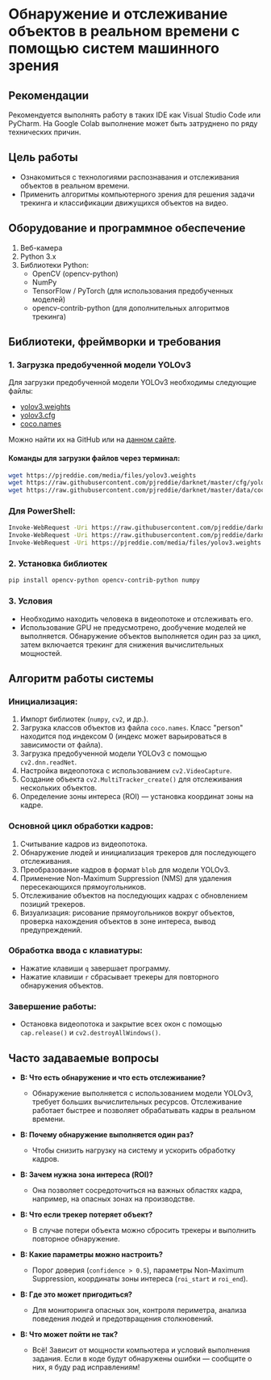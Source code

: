 # Обнаружение и отслеживание объектов в реальном времени с помощью систем машинного зрения

## Рекомендации
Рекомендуется выполнять работу в таких IDE как Visual Studio Code или PyCharm. На Google Colab выполнение может быть затруднено по ряду технических причин.

## Цель работы
- Ознакомиться с технологиями распознавания и отслеживания объектов в реальном времени.
- Применить алгоритмы компьютерного зрения для решения задачи трекинга и классификации движущихся объектов на видео.

## Оборудование и программное обеспечение
1. Веб-камера
2. Python 3.x
3. Библиотеки Python:
   - OpenCV (opencv-python)
   - NumPy
   - TensorFlow / PyTorch (для использования предобученных моделей)
   - opencv-contrib-python (для дополнительных алгоритмов трекинга)

## Библиотеки, фреймворки и требования

### 1. Загрузка предобученной модели YOLOv3

Для загрузки предобученной модели YOLOv3 необходимы следующие файлы:

- [yolov3.weights](https://pjreddie.com/media/files/yolov3.weights)
- [yolov3.cfg](https://raw.githubusercontent.com/pjreddie/darknet/master/cfg/yolov3.cfg)
- [coco.names](https://raw.githubusercontent.com/pjreddie/darknet/master/data/coco.names)

Можно найти их на GitHub или на [данном сайте](https://www.webosose.org/samples/2022/02/18/object-detection-using-yolov3/).

#### Команды для загрузки файлов через терминал:
```bash
wget https://pjreddie.com/media/files/yolov3.weights
wget https://raw.githubusercontent.com/pjreddie/darknet/master/cfg/yolov3.cfg
wget https://raw.githubusercontent.com/pjreddie/darknet/master/data/coco.names
```

### Для PowerShell:
```bash
Invoke-WebRequest -Uri https://raw.githubusercontent.com/pjreddie/darknet/master/data/coco.names -OutFile coco.names
Invoke-WebRequest -Uri https://raw.githubusercontent.com/pjreddie/darknet/master/cfg/yolov3.cfg -OutFile yolov3.cfg
Invoke-WebRequest -Uri https://pjreddie.com/media/files/yolov3.weights -OutFile yolov3.weights
```

### 2. Установка библиотек
```bash
pip install opencv-python opencv-contrib-python numpy
```
### 3. Условия

- Необходимо находить человека в видеопотоке и отслеживать его.
- Использование GPU не предусмотрено, дообучение моделей не выполняется. Обнаружение объектов выполняется один раз за цикл, затем включается трекинг для снижения вычислительных мощностей.

## Алгоритм работы системы

### Инициализация:

1. Импорт библиотек (`numpy`, `cv2`, и др.).
2. Загрузка классов объектов из файла `coco.names`. Класс "person" находится под индексом 0 (индекс может варьироваться в зависимости от файла).
3. Загрузка предобученной модели YOLOv3 с помощью `cv2.dnn.readNet`.
4. Настройка видеопотока с использованием `cv2.VideoCapture`.
5. Создание объекта `cv2.MultiTracker_create()` для отслеживания нескольких объектов.
6. Определение зоны интереса (ROI) — установка координат зоны на кадре.

### Основной цикл обработки кадров:

1. Считывание кадров из видеопотока.
2. Обнаружение людей и инициализация трекеров для последующего отслеживания.
3. Преобразование кадров в формат `blob` для модели YOLOv3.
4. Применение Non-Maximum Suppression (NMS) для удаления пересекающихся прямоугольников.
5. Отслеживание объектов на последующих кадрах с обновлением позиций трекеров.
6. Визуализация: рисование прямоугольников вокруг объектов, проверка нахождения объектов в зоне интереса, вывод предупреждений.

### Обработка ввода с клавиатуры:

- Нажатие клавиши `q` завершает программу.
- Нажатие клавиши `r` сбрасывает трекеры для повторного обнаружения объектов.

### Завершение работы:

- Остановка видеопотока и закрытие всех окон с помощью `cap.release()` и `cv2.destroyAllWindows()`.

## Часто задаваемые вопросы

- **В: Что есть обнаружение и что есть отслеживание?**
  - Обнаружение выполняется с использованием модели YOLOv3, требует больших вычислительных ресурсов. Отслеживание работает быстрее и позволяет обрабатывать кадры в реальном времени.

- **В: Почему обнаружение выполняется один раз?**
  - Чтобы снизить нагрузку на систему и ускорить обработку кадров.

- **В: Зачем нужна зона интереса (ROI)?**
  - Она позволяет сосредоточиться на важных областях кадра, например, на опасных зонах на производстве.

- **В: Что если трекер потеряет объект?**
  - В случае потери объекта можно сбросить трекеры и выполнить повторное обнаружение.

- **В: Какие параметры можно настроить?**
  - Порог доверия (`confidence > 0.5`), параметры Non-Maximum Suppression, координаты зоны интереса (`roi_start` и `roi_end`).

- **В: Где это может пригодиться?**
  - Для мониторинга опасных зон, контроля периметра, анализа поведения людей и предотвращения столкновений.

- **В: Что может пойти не так?**
  - Всё! Зависит от мощности компьютера и условий выполнения задания. Если в коде будут обнаружены ошибки — сообщите о них, я буду рад исправлениям!

